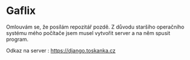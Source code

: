 # Gaflix

Omlouvám se, že posílám repozitář pozdě. Z důvodu staršího operačního systému mého počítače jsem musel vytvořit server a na něm spusit program.

Odkaz na server : <https://django.toskanka.cz>
